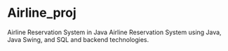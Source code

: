 # Airline_proj
Airline Reservation System in Java
Airline Reservation System using Java, Java Swing, and SQL and backend technologies. 
